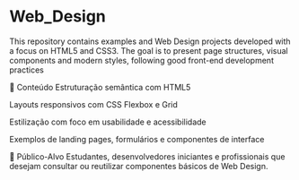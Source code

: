 # Web_Design
This repository contains examples and Web Design projects developed with a focus on HTML5 and CSS3. The goal is to present page structures, visual components and modern styles, following good front-end development practices

📂 Conteúdo
Estruturação semântica com HTML5

Layouts responsivos com CSS Flexbox e Grid

Estilização com foco em usabilidade e acessibilidade

Exemplos de landing pages, formulários e componentes de interface

🎯 Público-Alvo
Estudantes, desenvolvedores iniciantes e profissionais que desejam consultar ou reutilizar componentes básicos de Web Design.
